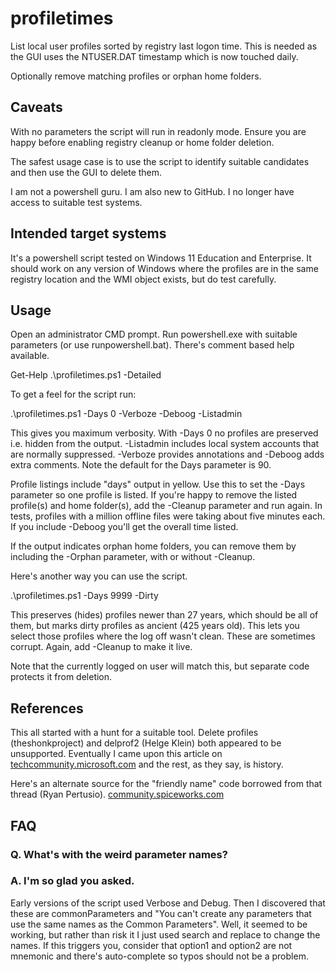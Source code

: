 # profiletimes
List local user profiles sorted by registry last logon time. This is needed as the GUI uses the NTUSER.DAT timestamp which is now touched daily.

Optionally remove matching profiles or orphan home folders.
## Caveats
With no parameters the script will run in readonly mode. Ensure you are happy before enabling registry cleanup or home folder deletion.

The safest usage case is to use the script to identify suitable candidates and then use the GUI to delete them.

I am not a powershell guru. I am also new to GitHub. I no longer have access to suitable test systems.
## Intended target systems
It's a powershell script tested on Windows 11 Education and Enterprise. It should work on any version of Windows where the profiles are in the same registry location and the WMI object exists, but do test carefully.
## Usage
Open an administrator CMD prompt. Run powershell.exe with suitable parameters (or use runpowershell.bat).
There's comment based help available.

Get-Help .\profiletimes.ps1 -Detailed

To get a feel for the script run:

.\profiletimes.ps1 -Days 0 -Verboze -Deboog -Listadmin

This gives you maximum verbosity. With -Days 0 no profiles are preserved i.e. hidden from the output. -Listadmin includes local system accounts that are normally suppressed. -Verboze provides annotations and -Deboog adds extra comments. Note the default for the Days parameter is 90. 

Profile listings include "days" output in yellow. Use this to set the -Days parameter so one profile is listed. If you're happy to remove the listed profile(s) and home folder(s), add the -Cleanup parameter and run again. In tests, profiles with a million offline files were taking about five minutes each. If you include -Deboog you'll get the overall time listed.

If the output indicates orphan home folders, you can remove them by including the -Orphan parameter, with or without -Cleanup.

Here's another way you can use the script.

.\profiletimes.ps1 -Days 9999 -Dirty

This preserves (hides) profiles newer than 27 years, which should be all of them, but marks dirty profiles as ancient (425 years old). This lets you select those profiles where the log off wasn't clean. These are sometimes corrupt. Again, add -Cleanup to make it live.

Note that the currently logged on user will match this, but separate code protects it from deletion.
## References
This all started with a hunt for a suitable tool. Delete profiles (theshonkproject) and delprof2 (Helge Klein) both appeared to be unsupported. Eventually I came upon this article on [techcommunity.microsoft.com](https://techcommunity.microsoft.com/discussions/windows-deployment/issue-with-date-modified-for-ntuser-dat/102438) and the rest, as they say, is history.

Here's an alternate source for the "friendly name" code borrowed from that thread (Ryan Pertusio). [community.spiceworks.com](https://community.spiceworks.com/t/powershell-sid-to-user-and-user-to-sid/1005944)
## FAQ
### Q. What's with the weird parameter names?
### A. I'm so glad you asked.
Early versions of the script used Verbose and Debug. Then I discovered that these are commonParameters and "You can't create any parameters that use the same names as the Common Parameters". Well, it seemed to be working, but rather than risk it I just used search and replace to change the names. If this triggers you, consider that option1 and option2 are not mnemonic and there's auto-complete so typos should not be a problem.
